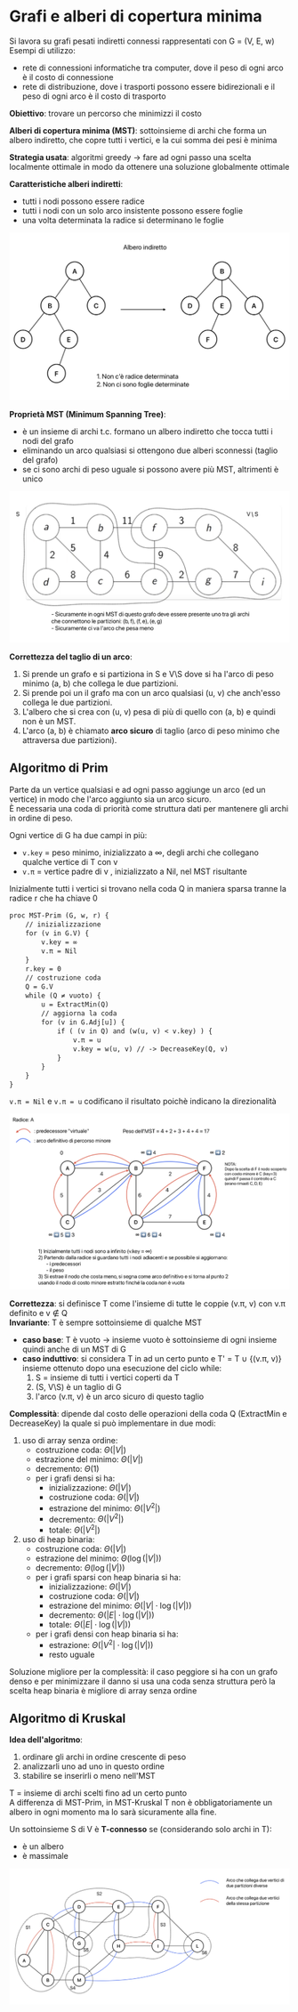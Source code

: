 # Grafi e alberi di copertura minima
Si lavora su grafi pesati indiretti connessi rappresentati con G = (V, E, w)  
Esempi di utilizzo:
- rete di connessioni informatiche tra computer, dove il peso di ogni arco è il costo di connessione
- rete di distribuzione, dove i trasporti possono essere bidirezionali e il peso di ogni arco è il costo di trasporto

**Obiettivo**: trovare un percorso che minimizzi il costo

**Alberi di copertura minima (MST)**: sottoinsieme di archi che forma un albero indiretto, che copre tutti i vertici, e la cui somma dei pesi è minima

**Strategia usata**: algoritmi greedy -> fare ad ogni passo una scelta localmente ottimale in modo da ottenere una soluzione globalmente ottimale

**Caratteristiche alberi indiretti**:
- tutti i nodi possono essere radice
- tutti i nodi con un solo arco insistente possono essere foglie
- una volta determinata la radice si determinano le foglie

![alt text](images/14_00.png)

**Proprietà MST (Minimum Spanning Tree)**:
- è un insieme di archi t.c. formano un albero indiretto che tocca tutti i nodi del grafo
- eliminando un arco qualsiasi si ottengono due alberi sconnessi (taglio del grafo)
- se ci sono archi di peso uguale si possono avere più MST, altrimenti è unico

![alt text](images/14_01.png)

**Correttezza del taglio di un arco**:
1. Si prende un grafo e si partiziona in S e V\S dove si ha l'arco di peso minimo (a, b) che collega le due partizioni.
2. Si prende poi un il grafo ma con un arco qualsiasi (u, v) che anch'esso collega le due partizioni.
3. L'albero che si crea con (u, v) pesa di più di quello con (a, b) e quindi non è un MST.
4. L'arco (a, b) è chiamato **arco sicuro** di taglio (arco di peso minimo che attraversa due partizioni).

## Algoritmo di Prim
Parte da un vertice qualsiasi e ad ogni passo aggiunge un arco (ed un vertice) in modo che l'arco aggiunto sia un arco sicuro.  
È necessaria una coda di priorità come struttura dati per mantenere gli archi in ordine di peso.

Ogni vertice di G ha due campi in più:
- `v.key` = peso minimo, inizializzato a ∞, degli archi che collegano qualche vertice di T con v
- `v.π` = vertice padre di v , inizializzato a Nil, nel MST risultante

Inizialmente tutti i vertici si trovano nella coda Q in maniera sparsa tranne la radice r che ha chiave 0

```pseudocode
proc MST-Prim (G, w, r) {
    // inizializzazione
    for (v in G.V) {
        v.key = ∞
        v.π = Nil
    }
    r.key = 0
    // costruzione coda
    Q = G.V
    while (Q ≠ vuoto) {
        u = ExtractMin(Q)
        // aggiorna la coda
        for (v in G.Adj[u]) {
            if ( (v in Q) and (w(u, v) < v.key) ) {
                v.π = u
                v.key = w(u, v) // -> DecreaseKey(Q, v)
            }
        }
    }
}
```

`v.π = Nil` e `v.π = u` codificano il risultato poichè indicano la direzionalità

![alt text](images/14_02.png)

**Correttezza**: si definisce T come l'insieme di tutte le coppie (v.π, v) con v.π definito e v $\notin$ Q  
**Invariante**: T è sempre sottoinsieme di qualche MST
- **caso base**: T è vuoto -> insieme vuoto è sottoinsieme di ogni insieme quindi anche di un MST di G
- **caso induttivo**: si considera T in ad un certo punto e T' = T ∪ {(v.π, v)} insieme ottenuto dopo una esecuzione del ciclo while:
    1. S = insieme di tutti i vertici coperti da T
    2. (S, V\S) è un taglio di G
    3. l'arco (v.π, v) è un arco sicuro di questo taglio

**Complessità**: dipende dal costo delle operazioni della coda Q (ExtractMin e DecreaseKey) la quale si può implementare in due modi:
1. uso di array senza ordine:
    - costruzione coda: $\Theta(|V|)$
    - estrazione del minimo: $\Theta(|V|)$
    - decremento: $\Theta(1)$
    - per i grafi densi si ha:
        - inizializzazione: $\Theta(|V|)$
        - costruzione coda: $\Theta(|V|)$
        - estrazione del minimo: $\Theta(|V^2|)$
        - decremento: $\Theta(|V^2|)$
        - totale: $\Theta(|V^2|)$
2. uso di heap binaria:
    - costruzione coda: $\Theta(|V|)$
    - estrazione del minimo: $\Theta(\log(|V|))$
    - decremento: $\Theta(\log(|V|))$
    - per i grafi sparsi con heap binaria si ha:
        - inizializzazione: $\Theta(|V|)$
        - costruzione coda: $\Theta(|V|)$
        - estrazione del minimo: $\Theta(|V| \cdot \log(|V|))$
        - decremento: $\Theta(|E| \cdot \log(|V|))$
        - totale: $\Theta(|E| \cdot \log(|V|))$
    - per i grafi densi con heap binaria si ha:
        - estrazione: $\Theta(|V^2| \cdot \log(|V|))$
        - resto uguale

Soluzione migliore per la complessità: il caso peggiore si ha con un grafo denso e per minimizzare il danno si usa una coda senza struttura però la scelta heap binaria è migliore di array senza ordine

## Algoritmo di Kruskal
**Idea dell'algoritmo**:
1. ordinare gli archi in ordine crescente di peso
2. analizzarli uno ad uno in questo ordine
3. stabilire se inserirli o meno nell'MST

T = insieme di archi scelti fino ad un certo punto  
A differenza di MST-Prim, in MST-Kruskal T non è obbligatoriamente un albero in ogni momento ma lo sarà sicuramente alla fine.

Un sottoinsieme S di V è **T-connesso** se (considerando solo archi in T):
- è un albero
- è massimale

![alt text](images/14_03.png)